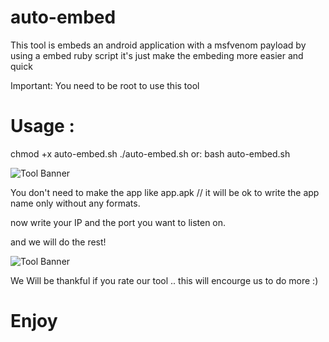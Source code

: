 # auto-embed
This tool is embeds an android application with a msfvenom payload by using a embed ruby script it's just make the embeding more easier and quick

Important: You need to be root to use this tool

# Usage : 
 chmod +x auto-embed.sh
     ./auto-embed.sh
   or:
     bash auto-embed.sh

![Tool Banner](http://oi67.tinypic.com/nvcs9y.jpg)

You don't need to make the app like app.apk // it will be ok to write the app name only without any formats.

now write your IP and the port you want to listen on.

and we will do the rest!

![Tool Banner](http://oi63.tinypic.com/tapuvq.jpg)

We Will be thankful if you rate our tool .. this will encourge us to do more :)

# Enjoy
